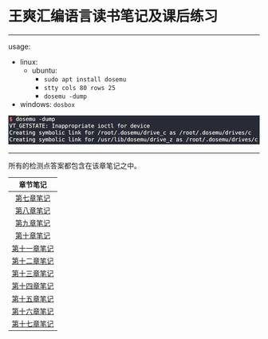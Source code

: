 # 王爽汇编语言读书笔记及课后练习



---

usage:
* linux:
    * ubuntu:
        * `sudo apt install dosemu`
        * `stty cols 80 rows 25`
        * `dosemu -dump`
* windows: `dosbox`

![](./image/dosemu.png)

---

所有的检测点答案都包含在该章笔记之中。

|章节笔记|
|:---:|
|[第七章笔记](./7/readme.md)|
|[第八章笔记](./8/readme.md)|
|[第九章笔记](./9/readme.md)|
|[第十章笔记](./10/readme.md)|
|[第十一章笔记](./11/readme.md)|
|[第十二章笔记](./12/readme.md)|
|[第十三章笔记](./13/readme.md)|
|[第十四章笔记](./14/readme.md)|
|[第十五章笔记](./15/readme.md)|
|[第十六章笔记](./16/readme.md)|
|[第十七章笔记](./17/readme.md)|